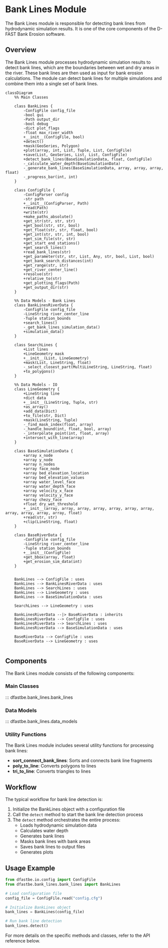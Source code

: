 # Bank Lines Module

The Bank Lines module is responsible for detecting bank lines from hydrodynamic simulation results. It is one of the core components of the D-FAST Bank Erosion software.

## Overview

The Bank Lines module processes hydrodynamic simulation results to detect bank lines, which are the boundaries between wet and dry areas in the river. These bank lines are then used as input for bank erosion calculations. The module can detect bank lines for multiple simulations and combine them into a single set of bank lines.

```mermaid
classDiagram
    %% Main Classes

    class BankLines {
        -ConfigFile config_file
        -bool gui
        -Path output_dir
        -bool debug
        -dict plot_flags
        -float max_river_width
        +__init__(ConfigFile, bool)
        +detect()
        +mask(GeoSeries, Polygon)
        +plot(array, int, List, Tuple, List, ConfigFile)
        +save(List, GeoSeries, List, List, ConfigFile)
        +detect_bank_lines(BaseSimulationData, float, ConfigFile)
        -_calculate_water_depth(BaseSimulationData)
        -_generate_bank_lines(BaseSimulationData, array, array, array, float)
        -_progress_bar(int, int)
    }

    class ConfigFile {
        -ConfigParser config
        -str path
        +__init__(ConfigParser, Path)
        +read(Path)
        +write(str)
        +make_paths_absolute()
        +get_str(str, str, str)
        +get_bool(str, str, bool)
        +get_float(str, str, float, bool)
        +get_int(str, str, int, bool)
        +get_sim_file(str, str)
        +get_start_end_stations()
        +get_search_lines()
        +read_bank_lines(str)
        +get_parameter(str, str, List, Any, str, bool, List, bool)
        +get_bank_search_distances(int)
        +get_range(str, str)
        +get_river_center_line()
        +resolve(str)
        +relative_to(str)
        +get_plotting_flags(Path)
        +get_output_dir(str)
    }
    
    %% Data Models - Bank Lines
    class BankLinesRiverData {
        -ConfigFile config_file
        -LineString river_center_line
        -Tuple station_bounds
        +search_lines()
        -_get_bank_lines_simulation_data()
        +simulation_data()
    }

    class SearchLines {
        +List lines
        +LineGeometry mask
        +__init__(List, LineGeometry)
        +mask(List, LineString, float)
        -_select_closest_part(MultiLineString, LineString, float)
        +to_polygons()
    }

    %% Data Models - IO
    class LineGeometry {
        +LineString line
        +dict data
        +__init__(LineString, Tuple, str)
        +as_array()
        +add_data(Dict)
        +to_file(str, Dict)
        +mask(LineString, Tuple)
        -_find_mask_index(float, array)
        -_handle_bound(int, float, bool, array)
        -_interpolate_point(int, float, array)
        +intersect_with_line(array)
    }

    class BaseSimulationData {
        +array x_node
        +array y_node
        +array n_nodes
        +array face_node
        +array bed_elevation_location
        +array bed_elevation_values
        +array water_level_face
        +array water_depth_face
        +array velocity_x_face
        +array velocity_y_face
        +array chezy_face
        +float dry_wet_threshold
        +__init__(array, array, array, array, array, array, array, array, array, array, array, float)
        +read(str, str)
        +clip(LineString, float)
    }

    class BaseRiverData {
        -ConfigFile config_file
        -LineString river_center_line
        -Tuple station_bounds
        +__init__(ConfigFile)
        +get_bbox(array, float)
        +get_erosion_sim_data(int)
    }


    BankLines --> ConfigFile : uses
    BankLines --> BankLinesRiverData : uses
    BankLines --> SearchLines : uses
    BankLines --> LineGeometry : uses
    BankLines --> BaseSimulationData : uses

    SearchLines --> LineGeometry : uses

    BankLinesRiverData --|> BaseRiverData : inherits
    BankLinesRiverData --> ConfigFile : uses
    BankLinesRiverData --> SearchLines : uses
    BankLinesRiverData --> BaseSimulationData : uses

    BaseRiverData --> ConfigFile : uses
    BaseRiverData --> LineGeometry : uses
    
```

## Components

The Bank Lines module consists of the following components:

### Main Classes

::: dfastbe.bank_lines.bank_lines

### Data Models

::: dfastbe.bank_lines.data_models

### Utility Functions

The Bank Lines module includes several utility functions for processing bank lines:

- **sort_connect_bank_lines**: Sorts and connects bank line fragments
- **poly_to_line**: Converts polygons to lines
- **tri_to_line**: Converts triangles to lines

## Workflow

The typical workflow for bank line detection is:

1. Initialize the BankLines object with a configuration file
2. Call the `detect` method to start the bank line detection process
3. The `detect` method orchestrates the entire process:
   - Loads hydrodynamic simulation data
   - Calculates water depth
   - Generates bank lines
   - Masks bank lines with bank areas
   - Saves bank lines to output files
   - Generates plots

## Usage Example

```python
from dfastbe.io.config import ConfigFile
from dfastbe.bank_lines.bank_lines import BankLines

# Load configuration file
config_file = ConfigFile.read("config.cfg")

# Initialize BankLines object
bank_lines = BankLines(config_file)

# Run bank line detection
bank_lines.detect()
```

For more details on the specific methods and classes, refer to the API reference below.
